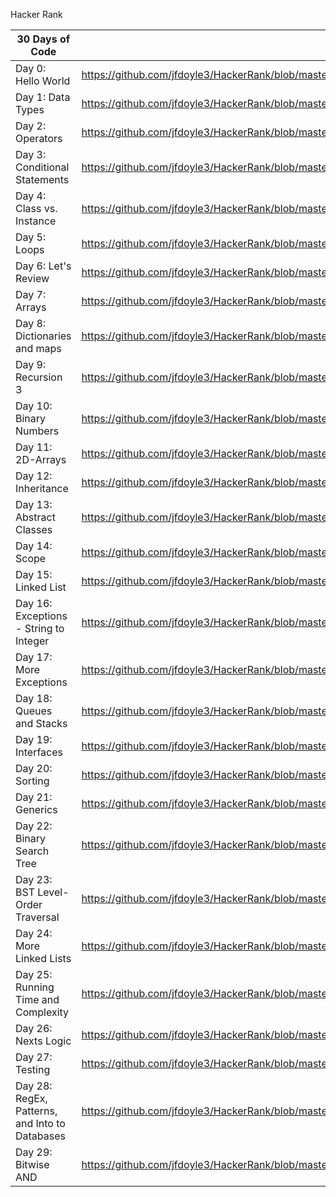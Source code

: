 Hacker Rank

| 30 Days of Code                                | Java                                                                                                              	  | .Net | Python | Nodejs |    C     |
| ---------------------------------------------- | ---------------------------------------------------------------------------------------------------------------------- | ---- | ------ | ------ |  ------ |
| Day 0: Hello World                             | https://github.com/jfdoyle3/HackerRank/blob/master/java/30DaysOfCoding/Day00_HelloWorld.java                     	  |      |        |        |        |
| Day 1: Data Types                              | https://github.com/jfdoyle3/HackerRank/blob/master/java/30DaysOfCoding/Day01_DataTypes.java                      	  |      |        |        |        |
| Day 2: Operators                               | https://github.com/jfdoyle3/HackerRank/blob/master/java/30DaysOfCoding/Day02_Operators.java                       	  |      |        |        |        |
| Day 3: Conditional Statements                  | https://github.com/jfdoyle3/HackerRank/blob/master/java/30DaysOfCoding/Day03_Intro_to_Conditional_Statements.java 	  |      |        |        |        |
| Day 4: Class vs. Instance                      | https://github.com/jfdoyle3/HackerRank/blob/master/java/30DaysOfCoding/Day03_Intro_to_Conditional_Statements.java 	  |      |        |        |        |
| Day 5: Loops                                   | https://github.com/jfdoyle3/HackerRank/blob/master/java/30DaysOfCoding/Day05_Loops.java                          	  |      |        |        |        |
| Day 6: Let's Review                            | https://github.com/jfdoyle3/HackerRank/blob/master/java/30DaysOfCoding/Day06_Lets_Review.java                    	  |      |        |        |        |
| Day 7: Arrays                                  | https://github.com/jfdoyle3/HackerRank/blob/master/java/30DaysOfCoding/Day07_%20Arrays.java                      	  |      |        |        |        |
| Day 8: Dictionaries and maps                   | https://github.com/jfdoyle3/HackerRank/blob/master/java/30DaysOfCoding/Day08_Dictionaries_and_Maps.java          	  |      |        |        |        |
| Day 9: Recursion 3                             | https://github.com/jfdoyle3/HackerRank/blob/master/java/30DaysOfCoding/Day09_Recursion_3.java                   		  |      |        |        |        |
| Day 10: Binary Numbers                         | https://github.com/jfdoyle3/HackerRank/blob/master/java/30DaysOfCoding/Day10_Binary_Numbers.java                	  	  |      |        |        |        |
| Day 11: 2D-Arrays                              | https://github.com/jfdoyle3/HackerRank/blob/master/java/30DaysOfCoding/Day11_2D_Arrays.java                      	  |      |        |        |        |
| Day 12: Inheritance                            | https://github.com/jfdoyle3/HackerRank/blob/master/java/30DaysOfCoding/Day12_Inheritance.java                     	  |      |        |        |        |
| Day 13: Abstract Classes                       | https://github.com/jfdoyle3/HackerRank/blob/master/java/30DaysOfCoding/Day13_Abstract_Classes.java               	  |      |        |        |        |
| Day 14: Scope                                  | https://github.com/jfdoyle3/HackerRank/blob/master/java/30DaysOfCoding/Day14_Scope.java                          	  |      |        |        |        |
| Day 15: Linked List                            | https://github.com/jfdoyle3/HackerRank/blob/master/java/30DaysOfCoding/Day15_Linked_List.java                    	  |      |        |        |        |
| Day 16: Exceptions - String to Integer         | https://github.com/jfdoyle3/HackerRank/blob/master/java/30DaysOfCoding/Day16_Exceptions_-_String_to_Integer.java  	  |      |        |        |        |
| Day 17: More Exceptions                        | https://github.com/jfdoyle3/HackerRank/blob/master/java/30DaysOfCoding/Day17_More_Exceptions.java                 	  |      |        |        |        |
| Day 18: Queues and Stacks                      | https://github.com/jfdoyle3/HackerRank/blob/master/java/30DaysOfCoding/Day18_Queues_and_Stacks.java               	  |      |        |        |        |
| Day 19: Interfaces                             | https://github.com/jfdoyle3/HackerRank/blob/master/java/30DaysOfCoding/Day19_Interfaces.java                    		  |      |        |        |        |
| Day 20: Sorting                                | https://github.com/jfdoyle3/HackerRank/blob/master/java/30DaysOfCoding/Day20_Sorting.java                       	 	  |      |        |        |        |
| Day 21: Generics                               | https://github.com/jfdoyle3/HackerRank/blob/master/java/30DaysOfCoding/Day21_Generics.java                       	  |      |        |        |        |
| Day 22: Binary Search Tree                     | https://github.com/jfdoyle3/HackerRank/blob/master/java/30DaysOfCoding/Day22_Binary_Search_Trees.java				  |      |        |        |        |
| Day 23: BST Level-Order Traversal              | https://github.com/jfdoyle3/HackerRank/blob/master/java/30DaysOfCoding/Day23_BST_Level-Order_Traversal.java			  |      |        |        |        |
| Day 24: More Linked Lists                      | https://github.com/jfdoyle3/HackerRank/blob/master/java/30DaysOfCoding/Day24_More_Linked_Lists.java	  				  |      |        |        |        |
| Day 25: Running Time and Complexity            | https://github.com/jfdoyle3/HackerRank/blob/master/java/30DaysOfCoding/Day25_Running_Time_and_Complexity.java	 	  |      |        |        |        |
| Day 26: Nexts Logic                            | https://github.com/jfdoyle3/HackerRank/blob/master/java/30DaysOfCoding/Day26_Nested_Logic.java					 	  |      |        |        |        |
| Day 27: Testing                                | https://github.com/jfdoyle3/HackerRank/blob/master/java/30DaysOfCoding/Day27_Testing.java						 	  |      |        |        |        |
| Day 28: RegEx, Patterns, and Into to Databases | https://github.com/jfdoyle3/HackerRank/blob/master/java/30DaysOfCoding/Day28_RegEx_Patterns_and_Intro_to_Databases.java|      |        |     |         |
| Day 29: Bitwise AND 							 | https://github.com/jfdoyle3/HackerRank/blob/master/java/30DaysOfCoding/Day29_Bitwise_AND.java						  |      |        |        |        |
